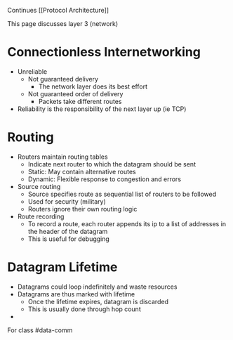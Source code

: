 Continues [[Protocol Architecture]]

This page discusses layer 3 (network)
# Connectionless Internetworking
- Unreliable
	- Not guaranteed delivery
		- The network layer does its best effort
	- Not guaranteed order of delivery
		- Packets take different routes
- Reliability is the responsibility of the next layer up (ie TCP)
# Routing
- Routers maintain routing tables
	- Indicate next router to which the datagram should be sent
	- Static: May contain alternative routes
	- Dynamic: Flexible response to congestion and errors
- Source routing
	- Source specifies route as sequential list of routers to be followed
	- Used for security (military)
	- Routers ignore their own routing logic
- Route recording
	- To record a route, each router appends its ip to a list of addresses in the header of the datagram
	- This is useful for debugging
# Datagram Lifetime
- Datagrams could loop indefinitely and waste resources
- Datagrams are thus marked with lifetime
	- Once the lifetime expires, datagram is discarded
	- This is usually done through hop count
- 
For class #data-comm